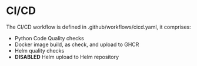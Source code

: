 # CI/CD

The CI/CD workflow is defined in .github/workflows/cicd.yaml, it comprises:

- Python Code Quality checks
- Docker image build, as check, and upload to GHCR
- Helm quality checks
- **DISABLED** Helm upload to Helm repository
